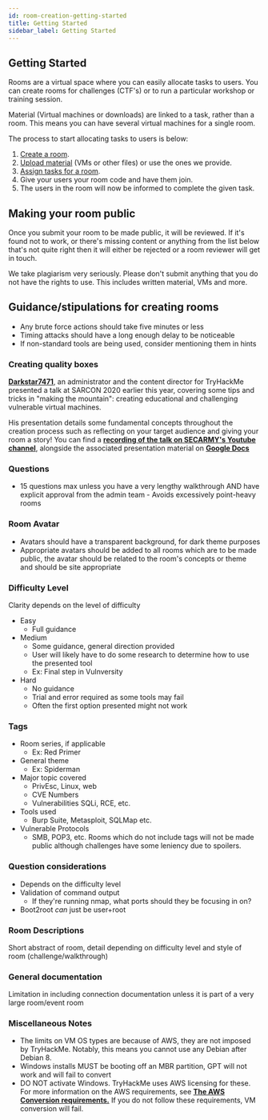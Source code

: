 ```yaml
---
id: room-creation-getting-started
title: Getting Started
sidebar_label: Getting Started
---
```


## Getting Started

Rooms are a virtual space where you can easily allocate tasks to users. You can create rooms for challenges (CTF's) or to run a particular workshop or training session.

Material (Virtual machines or downloads) are linked to a task, rather than a room. This means you can have several virtual machines for a single room.

The process to start allocating tasks to users is below:

1. [Create a room](https://docs.tryhackme.com/docs/rooms/creating-a-room).
2. [Upload material](https://tryhackme.com/upload) (VMs or other files) or use the ones we provide.
3. [Assign tasks for a room](https://tryhackme.com/assign-tasks).
4. Give your users your room code and have them join.
5. The users in the room will now be informed to complete the given task.
## Making your room public
Once you submit your room to be made public, it will be reviewed. If it's found not to work, or there's missing content or anything from the list below that's not quite right then it will either be rejected or a room reviewer will get in touch.

We take plagiarism very seriously. Please don't submit anything that you do not have the rights to use. This includes written material, VMs and more.

## Guidance/stipulations for creating rooms
- Any brute force actions should take five minutes or less
- Timing attacks should have a long enough delay to be noticeable
- If non-standard tools are being used, consider mentioning them in hints

### Creating quality boxes
[**Darkstar7471**](https://tryhackme.com/p/DarkStar7471), an administrator and the content director for TryHackMe presented a talk at SARCON 2020 earlier this year, covering some tips and tricks in "making the mountain": creating educational and challenging vulnerable virtual machines.

His presentation details some fundamental concepts throughout the creation process such as reflecting on your target audience and giving your room a story! You can find a [**recording of the talk on SECARMY's Youtube channel**](https://youtu.be/sYLHM-86gGw?t=14873), alongside the associated presentation material on [**Google Docs**](https://docs.google.com/presentation/d/1e2_M-ErRHp8DoAHKDaTWKRT3uYwtsSMsMrHfmABm2rs/edit#slide=id.g74f9bd4390_1_8)


### Questions
- 15 questions max unless you have a very lengthy walkthrough AND have explicit approval from the admin team - Avoids excessively point-heavy rooms
### Room Avatar
- Avatars should have a transparent background, for dark theme purposes
- Appropriate avatars should be added to all rooms which are to be made public, the avatar should be related to the room's concepts or theme and should be site appropriate

### Difficulty Level
Clarity depends on the level of difficulty
- Easy 
  - Full guidance
- Medium 
  - Some guidance, general direction provided
  - User will likely have to do some research to determine how to use the presented tool
  - Ex: Final step in Vulnversity
- Hard
  - No guidance
  - Trial and error required as some tools may fail
  - Often the first option presented might not work

### Tags
- Room series, if applicable
  - Ex: Red Primer
- General theme
  - Ex: Spiderman
- Major topic covered
  - PrivEsc, Linux, web
  - CVE Numbers
  - Vulnerabilities SQLi, RCE, etc.
- Tools used
  - Burp Suite, Metasploit, SQLMap etc.
- Vulnerable Protocols
  - SMB, POP3, etc.
Rooms which do not include tags will not be made public although challenges have some leniency due to spoilers.

### Question considerations
- Depends on the difficulty level
- Validation of command output
  - If they're running nmap, what ports should they be focusing in on?
- Boot2root *can* just be user+root

### Room Descriptions
Short abstract of room, detail depending on difficulty level and style of room (challenge/walkthrough)

### General documentation
Limitation in including connection documentation unless it is part of a very large room/event room

### Miscellaneous Notes
- The limits on VM OS types are because of AWS, they are not imposed by TryHackMe. Notably, this means you cannot use any Debian after Debian 8.
- Windows installs MUST be booting off an MBR partition, GPT will not work and will fail to convert
- DO NOT activate Windows. TryHackMe uses AWS licensing for these.
For more information on the AWS requirements, see [**The AWS Conversion requirements.**](https://docs.aws.amazon.com/vm-import/latest/userguide/vmie_prereqs.html)
If you do not follow these requirements, VM conversion will fail.
